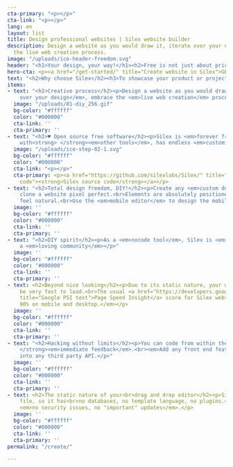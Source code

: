 ```yaml
---
cta-primary: "<p></p>"
cta-link: "<p></p>"
lang: en
layout: list
title: Design professional websites | Silex website builder
description: Design a website as you would draw it, iterate over your design, embrace
  the live web creation process.
image: "/uploads/ico-header-freedom.svg"
header: "<h1>Your design, your way!</h1><h2>Free is not just about price. #Freedom.</h2>"
hero-cta: <p><a href="/get-started/" title="Create website in Silex">GET STARTED!</a></p>
text: "<h2>Why choose Silex</h2><h3>To showcase your product or project?</h3>"
items:
- text: "<h2>Creative process</h2><p>Design a website as you would draw it, <em>iterate
    over your design</em>, embrace the <em>live web creation</em> process</p>"
  image: "/uploads/01-diy_256.gif"
  bg-color: "#ffffff"
  color: "#000000"
  cta-link: ''
  cta-primary: ''
- text: "<h2>♥ Open source free software</h2><p>Silex is <em>forever free</em>, integrates
    with<strong> </strong><em>other tools</em>, has endless <em>customization</em>.</p>"
  image: "/uploads/ico-step-02-1.svg"
  bg-color: "#ffffff"
  color: "#000000"
  cta-link: "<p></p>"
  cta-primary: <p><a href="https://github.com/silexlabs/Silex/" title="Silex source
    code"><strong>Silex source code</strong></a></p>
- text: "<h2>Total design freedom, DIY!</h2><p>Create any <em>custom design</em>,
    clone a website pixel perfect.<br>Elements are absolutely positioned to make it
    feel natural.<br>Use the <em>mobile editor</em> to design the mobile version too.</p>"
  image: ''
  bg-color: "#ffffff"
  color: "#000000"
  cta-link: ''
  cta-primary: ''
- text: "<h2>DIY spirit</h2><p>As a <em>nocode tool</em>, Silex is <em>maker friendly</em>,<br>with
    a <em>loving community</em></p>"
  image: ''
  bg-color: "#ffffff"
  color: "#000000"
  cta-link: ''
  cta-primary: ''
- text: <h2>Beyond nice looking</h2><p>Due to its static nature, your website will
    be very fast to load.<br>The usual <a href="https://developers.google.com/speed/pagespeed/insights/?url=https%3A%2F%2Fwww.silex.me"
    title="Google PSI test">Page Speed Insight</a> score for Silex websites is<br><em>&gt;
    90% on mobile and desktop.</em></p>
  image: ''
  bg-color: "#ffffff"
  color: "#000000"
  cta-link: ''
  cta-primary: ''
- text: "<h2>Hacking without limits</h2><p>You can code from within the editor,<br>with<strong>
    </strong><em>immediate feedback</em>.<br><em>Add any front end feature</em>. Plug
    into any third party API.</p>"
  image: ''
  bg-color: "#ffffff"
  color: "#000000"
  cta-link: ''
  cta-primary: ''
- text: <h2>The static nature of your<br>drag and drop editor</h2><p>Silex uses only
    file, so it has<br>no databases, no template language, no plugins.<br>This means
    <em>no security issues, no "important" updates</em>.</p>
  image: ''
  bg-color: "#ffffff"
  color: "#000000"
  cta-link: ''
  cta-primary: ''
permalink: "/create/"

---
```


